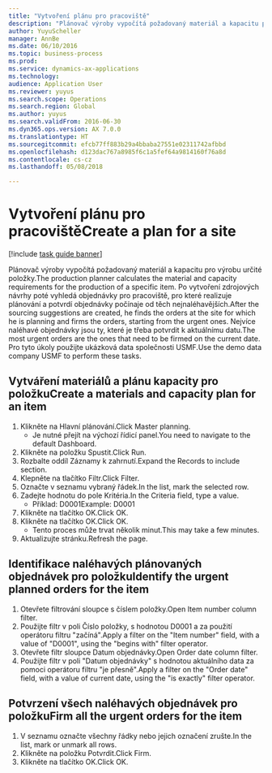 ```yaml
--- 
title: "Vytvoření plánu pro pracoviště"
description: "Plánovač výroby vypočítá požadovaný materiál a kapacitu pro výrobu určité položky."
author: YuyuScheller
manager: AnnBe
ms.date: 06/10/2016
ms.topic: business-process
ms.prod: 
ms.service: dynamics-ax-applications
ms.technology: 
audience: Application User
ms.reviewer: yuyus
ms.search.scope: Operations
ms.search.region: Global
ms.author: yuyus
ms.search.validFrom: 2016-06-30
ms.dyn365.ops.version: AX 7.0.0
ms.translationtype: HT
ms.sourcegitcommit: efcb77ff883b29a4bbaba27551e02311742afbbd
ms.openlocfilehash: d123dac767a8985f6c1a5fef64a9814160f76a8d
ms.contentlocale: cs-cz
ms.lasthandoff: 05/08/2018

---
```

# <a name="create-a-plan-for-a-site"></a><span data-ttu-id="ee32f-103">Vytvoření plánu pro pracoviště</span><span class="sxs-lookup"><span data-stu-id="ee32f-103">Create a plan for a site</span></span>

[!include [task guide banner](../../includes/task-guide-banner.md)]

<span data-ttu-id="ee32f-104">Plánovač výroby vypočítá požadovaný materiál a kapacitu pro výrobu určité položky.</span><span class="sxs-lookup"><span data-stu-id="ee32f-104">The production planner calculates the material and capacity requirements for the production of a specific item.</span></span> <span data-ttu-id="ee32f-105">Po vytvoření zdrojových návrhy poté vyhledá objednávky pro pracoviště, pro které realizuje plánování a potvrdí objednávky počínaje od těch nejnaléhavějších.</span><span class="sxs-lookup"><span data-stu-id="ee32f-105">After the sourcing suggestions are created, he finds the orders at the site for which he is planning and firms the orders, starting from the urgent ones.</span></span> <span data-ttu-id="ee32f-106">Nejvíce naléhavé objednávky jsou ty, které je třeba potvrdit k aktuálnímu datu.</span><span class="sxs-lookup"><span data-stu-id="ee32f-106">The most urgent orders are the ones that need to be firmed on the current date.</span></span> <span data-ttu-id="ee32f-107">Pro tyto úkoly použijte ukázková data společnosti USMF.</span><span class="sxs-lookup"><span data-stu-id="ee32f-107">Use the demo data company USMF to perform these tasks.</span></span>


## <a name="create-a-materials-and-capacity-plan-for-an-item"></a><span data-ttu-id="ee32f-108">Vytváření materiálů a plánu kapacity pro položku</span><span class="sxs-lookup"><span data-stu-id="ee32f-108">Create a materials and capacity plan for an item</span></span>
1. <span data-ttu-id="ee32f-109">Klikněte na Hlavní plánování.</span><span class="sxs-lookup"><span data-stu-id="ee32f-109">Click Master planning.</span></span>
    * <span data-ttu-id="ee32f-110">Je nutné přejít na výchozí řídicí panel.</span><span class="sxs-lookup"><span data-stu-id="ee32f-110">You need to navigate to the default Dashboard.</span></span>  
2. <span data-ttu-id="ee32f-111">Klikněte na položku Spustit.</span><span class="sxs-lookup"><span data-stu-id="ee32f-111">Click Run.</span></span>
3. <span data-ttu-id="ee32f-112">Rozbalte oddíl Záznamy k zahrnutí.</span><span class="sxs-lookup"><span data-stu-id="ee32f-112">Expand the Records to include section.</span></span>
4. <span data-ttu-id="ee32f-113">Klepněte na tlačítko Filtr.</span><span class="sxs-lookup"><span data-stu-id="ee32f-113">Click Filter.</span></span>
5. <span data-ttu-id="ee32f-114">Označte v seznamu vybraný řádek.</span><span class="sxs-lookup"><span data-stu-id="ee32f-114">In the list, mark the selected row.</span></span>
6. <span data-ttu-id="ee32f-115">Zadejte hodnotu do pole Kritéria.</span><span class="sxs-lookup"><span data-stu-id="ee32f-115">In the Criteria field, type a value.</span></span>
    * <span data-ttu-id="ee32f-116">Příklad: D0001</span><span class="sxs-lookup"><span data-stu-id="ee32f-116">Example: D0001</span></span>  
7. <span data-ttu-id="ee32f-117">Klikněte na tlačítko OK.</span><span class="sxs-lookup"><span data-stu-id="ee32f-117">Click OK.</span></span>
8. <span data-ttu-id="ee32f-118">Klikněte na tlačítko OK.</span><span class="sxs-lookup"><span data-stu-id="ee32f-118">Click OK.</span></span>
    * <span data-ttu-id="ee32f-119">Tento proces může trvat několik minut.</span><span class="sxs-lookup"><span data-stu-id="ee32f-119">This may take a few minutes.</span></span>  
9. <span data-ttu-id="ee32f-120">Aktualizujte stránku.</span><span class="sxs-lookup"><span data-stu-id="ee32f-120">Refresh the page.</span></span>

## <a name="identify-the-urgent-planned-orders-for-the-item"></a><span data-ttu-id="ee32f-121">Identifikace naléhavých plánovaných objednávek pro položku</span><span class="sxs-lookup"><span data-stu-id="ee32f-121">Identify the urgent planned orders for the item</span></span>
1. <span data-ttu-id="ee32f-122">Otevřete filtrování sloupce s číslem položky.</span><span class="sxs-lookup"><span data-stu-id="ee32f-122">Open Item number column filter.</span></span>
2. <span data-ttu-id="ee32f-123">Použijte filtr v poli Číslo položky, s hodnotou D0001 a za použití operátoru filtru "začíná".</span><span class="sxs-lookup"><span data-stu-id="ee32f-123">Apply a filter on the "Item number" field, with a value of "D0001", using the "begins with" filter operator.</span></span>
3. <span data-ttu-id="ee32f-124">Otevřete filtr sloupce Datum objednávky.</span><span class="sxs-lookup"><span data-stu-id="ee32f-124">Open Order date column filter.</span></span>
4. <span data-ttu-id="ee32f-125">Použijte filtr v poli "Datum objednávky" s hodnotou aktuálního data za pomoci operátoru filtru "je přesně".</span><span class="sxs-lookup"><span data-stu-id="ee32f-125">Apply a filter on the "Order date" field, with a value of current date, using the "is exactly" filter operator.</span></span>

## <a name="firm-all-the-urgent-orders-for-the-item"></a><span data-ttu-id="ee32f-126">Potvrzení všech naléhavých objednávek pro položku</span><span class="sxs-lookup"><span data-stu-id="ee32f-126">Firm all the urgent orders for the item</span></span>
1. <span data-ttu-id="ee32f-127">V seznamu označte všechny řádky nebo jejich označení zrušte.</span><span class="sxs-lookup"><span data-stu-id="ee32f-127">In the list, mark or unmark all rows.</span></span>
2. <span data-ttu-id="ee32f-128">Klikněte na položku Potvrdit.</span><span class="sxs-lookup"><span data-stu-id="ee32f-128">Click Firm.</span></span>
3. <span data-ttu-id="ee32f-129">Klikněte na tlačítko OK.</span><span class="sxs-lookup"><span data-stu-id="ee32f-129">Click OK.</span></span>


